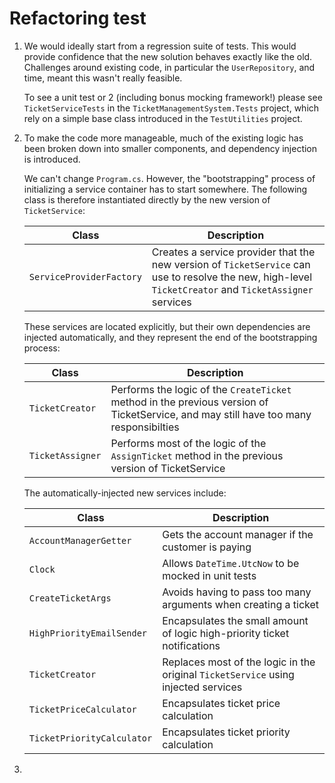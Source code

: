 # Refactoring test

1. We would ideally start from a regression suite of tests. This would provide confidence that the new solution behaves exactly like the old. Challenges around existing code, in particular the `UserRepository`, and time, meant this wasn't really feasible.
   
   To see a unit test or 2 (including bonus mocking framework!) please see `TicketServiceTests` in the `TicketManagementSystem.Tests` project, which rely on a simple base class introduced in the `TestUtilities` project.

1. To make the code more manageable, much of the existing logic has been broken down into smaller components, and dependency injection is introduced.

   We can't change `Program.cs`. However, the "bootstrapping" process of initializing a service container has to start somewhere. The following class is therefore instantiated directly by the new version of `TicketService`:

    |Class|Description|
    |-|-|
    |`ServiceProviderFactory`|Creates a service provider that the new version of `TicketService` can use to resolve the new, high-level `TicketCreator` and `TicketAssigner` services|

    These services are located explicitly, but their own dependencies are injected automatically, and they represent the end of the bootstrapping process:

   |Class|Description|
   |-|-|
   |`TicketCreator`|Performs the logic of the `CreateTicket` method in the previous version of TicketService, and may still  have too many responsibilties|
   |`TicketAssigner`|Performs most of the logic of the `AssignTicket` method in the previous version of TicketService|

   The automatically-injected new services include:

   |Class|Description|
   |-|-|
   |`AccountManagerGetter`|Gets the account manager if the customer is paying|
   |`Clock`|Allows `DateTime.UtcNow` to be mocked in unit tests|
   |`CreateTicketArgs`|Avoids having to pass too many arguments when creating a ticket|
   |`HighPriorityEmailSender`|Encapsulates the small amount of logic high-priority ticket  notifications|
   |`TicketCreator`|Replaces most of the logic in the original `TicketService` using injected services|
   |`TicketPriceCalculator`|Encapsulates ticket price calculation|
   |`TicketPriorityCalculator`|Encapsulates ticket priority calculation|


1. 
